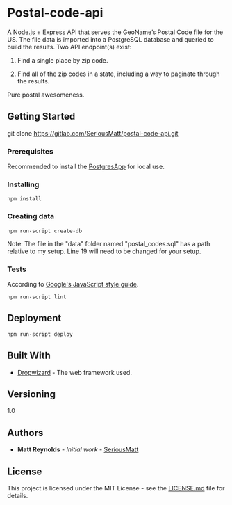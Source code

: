 # Postal-code-api

A Node.js + Express API that serves the GeoName’s Postal Code file for the US. The file data is imported into a PostgreSQL database and queried to build the results. Two API endpoint(s) exist:

1. Find a single place by zip code.

2. Find all of the zip codes in a state, including a way to paginate through the results.

Pure postal awesomeness.

## Getting Started

git clone https://gitlab.com/SeriousMatt/postal-code-api.git

### Prerequisites

Recommended to install the [PostgresApp](http://postgresapp.com/documentation/install.html) for local use.

### Installing

```
npm install
```

### Creating data

```
npm run-script create-db
```

Note: The file in the "data" folder named "postal_codes.sql" has a path relative to my setup. Line 19 will need to be changed for your setup.

### Tests

According to [Google's JavaScript style guide](https://google.github.io/styleguide/jsguide.html).

```
npm run-script lint
```

## Deployment

```
npm run-script deploy
```
## Built With

* [Dropwizard](https://expressjs.com/) - The web framework used.


## Versioning

1.0

## Authors

* **Matt Reynolds** - *Initial work* - [SeriousMatt](https://github.com/SeriousMatt)


## License

This project is licensed under the MIT License - see the [LICENSE.md](LICENSE.md) file for details.
